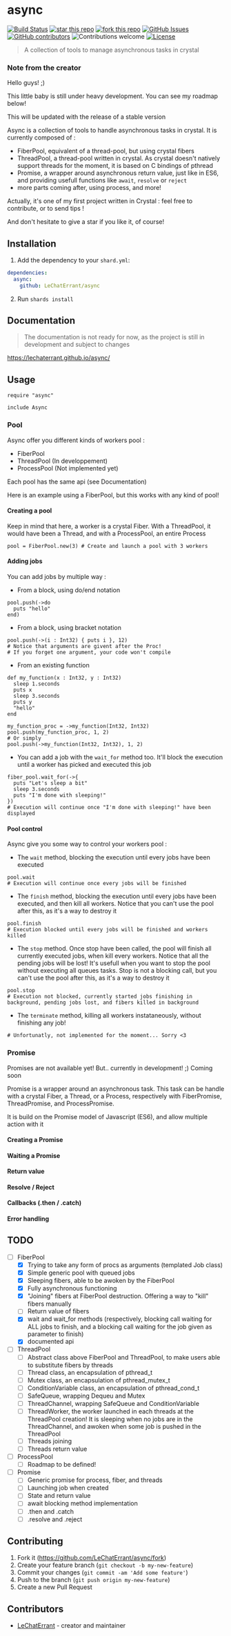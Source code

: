 # async

[![Build Status](https://travis-ci.org/LeChatErrant/async.svg?branch=master)](https://travis-ci.org/LeChatErrant/async)
[![star this repo](http://githubbadges.com/star.svg?user=LeChatErrant&repo=async&style=default)](https://github.com/LeChatErrant/async)
[![fork this repo](http://githubbadges.com/fork.svg?user=LeChatErrant&repo=async&style=default)](https://github.com/LeChatErrant/async/fork)
[![GitHub Issues](https://img.shields.io/github/issues/LeChatErrant/async.svg)](https://github.com/LeChatErrant/async/issues)
[![GitHub contributors](https://img.shields.io/github/contributors/LeChatErrant/async.svg)](https://GitHub.com/LeChatErrant/async/graphs/contributors/)
![Contributions welcome](https://img.shields.io/badge/contributions-welcome-green.svg)
[![License](https://img.shields.io/badge/license-MIT-blue.svg)](https://opensource.org/licenses/MIT)
> A collection of tools to manage asynchronous tasks in crystal

### Note from the creator

Hello guys! ;)

This little baby is still under heavy development. You can see my roadmap below!

This will be updated with the release of a stable version



Async is a collection of tools to handle asynchronous tasks in crystal. It is currently composed of :
 - FiberPool, equivalent of a thread-pool, but using crystal fibers
 - ThreadPool, a thread-pool written in crystal. As crystal doesn't natively support threads for the moment, it is based on C bindings of pthread
 - Promise, a wrapper around asynchronous return value, just like in ES6, and providing usefull functions like `await`, `resolve` or `reject`
 - more parts coming after, using process, and more!



Actually, it's one of my first project written in Crystal : feel free to contribute, or to send tips !

And don't hesitate to give a star if you like it, of course!


## Installation

1. Add the dependency to your `shard.yml`:

```yaml
dependencies:
  async:
    github: LeChatErrant/async
```

2. Run `shards install`

## Documentation

> The documentation is not ready for now, as the project is still in development and subject to changes

https://lechaterrant.github.io/async/

## Usage

```crystal
require "async"

include Async
```

### Pool

Async offer you different kinds of workers pool :
 - FiberPool
 - ThreadPool (In developpement)
 - ProcessPool (Not implemented yet)

Each pool has the same api (see Documentation)

Here is an example using a FiberPool, but this works with any kind of pool!

#### Creating a pool

Keep in mind that here, a worker is a crystal Fiber. With a ThreadPool, it would have been a Thread, and with a ProcessPool, an entire Process

```crystal
pool = FiberPool.new(3) # Create and launch a pool with 3 workers
```

#### Adding jobs

You can add jobs by multiple way :
 - From a block, using do/end notation

```crystal
pool.push(->do
  puts "hello"
end)
```

 - From a block, using bracket notation

```crystal
pool.push(->(i : Int32) { puts i }, 12)
# Notice that arguments are givent after the Proc!
# If you forget one argument, your code won't compile
```

 - From an existing function

```crystal
def my_function(x : Int32, y : Int32)
  sleep 1.seconds
  puts x
  sleep 3.seconds
  puts y
  "hello"
end

my_function_proc = ->my_function(Int32, Int32)
pool.push(my_function_proc, 1, 2)
# Or simply
pool.push(->my_function(Int32, Int32), 1, 2)
```

 - You can add a job with the `wait_for` method too. It'll block the execution until a worker has picked and executed this job

```crystal
fiber_pool.wait_for(->{
  puts "Let's sleep a bit"
  sleep 3.seconds
  puts "I'm done with sleeping!"
})
# Execution will continue once "I'm done with sleeping!" have been displayed
```

#### Pool control

Async give you some way to control your workers pool :

 - The `wait` method, blocking the execution until every jobs have been executed

```crystal
pool.wait
# Execution will continue once every jobs will be finished
```

 - The `finish` method, blocking the execution until every jobs have been executed, and then kill all workers. Notice that you can't use the pool after this, as it's a way to destroy it

```crystal
pool.finish
# Execution blocked until every jobs will be finished and workers killed
```

 - The `stop` method. Once stop have been called, the pool will finish all currently executed jobs, when kill every workers. Notice that all the pending jobs will be lost! It's usefull when you want to stop the pool without executing all queues tasks. Stop is not a blocking call, but you can't use the pool after this, as it's a way to destroy it

```crystal
pool.stop
# Execution not blocked, currently started jobs finishing in background, pending jobs lost, and fibers killed in background
```

 - The `terminate` method, killing all workers instataneously, without finishing any job!

```crystal
# Unfortunatly, not implemented for the moment... Sorry <3
```

### Promise

Promises are not available yet! But.. currently in development! ;) Coming soon

Promise is a wrapper around an asynchronous task. This task can be handle with a crystal Fiber, a Thread, or a Process, respectively with FiberPromise, ThreadPromise, and ProcessPromise.

It is build on the Promise model of Javascript (ES6), and allow multiple action with it

#### Creating a Promise

#### Waiting a Promise

#### Return value

#### Resolve / Reject

#### Callbacks (.then / .catch)

#### Error handling

## TODO

- [ ] FiberPool
   - [x] Trying to take any form of procs as arguments (templated Job class)
   - [x] Simple generic pool with queued jobs
   - [x] Sleeping fibers, able to be awoken by the FiberPool
   - [x] Fully asynchronous functioning
   - [x] "Joining" fibers at FiberPool destruction. Offering a way to "kill" fibers manually
   - [ ] Return value of fibers
   - [x] wait and wait_for methods (respectively, blocking call waiting for ALL jobs to finish, and a blocking call waiting for the job given as parameter to finish)
   - [x] documented api

- [ ] ThreadPool
   - [ ] Abstract class above FiberPool and ThreadPool, to make users able to substitute fibers by threads
   - [ ] Thread class, an encapsulation of pthread_t
   - [ ] Mutex class, an encapsulation of pthread_mutex_t
   - [ ] ConditionVariable class, an encapsulation of pthread_cond_t
   - [ ] SafeQueue, wrapping Dequeu and Mutex
   - [ ] ThreadChannel, wrapping SafeQueue and ConditionVariable
   - [ ] ThreadWorker, the worker launched in each threads at the ThreadPool creation! It is sleeping when no jobs are in the ThreadChannel, and awoken when some job is pushed in the ThreadPool
   - [ ] Threads joining
   - [ ] Threads return value

- [ ] ProcessPool
   - [ ] Roadmap to be defined!

- [ ] Promise
  - [ ] Generic promise for process, fiber, and threads
  - [ ] Launching job when created
  - [ ] State and return value
  - [ ] await blocking method implementation
  - [ ] .then and .catch
  - [ ] .resolve and .reject

## Contributing

1. Fork it (<https://github.com/LeChatErrant/async/fork>)
2. Create your feature branch (`git checkout -b my-new-feature`)
3. Commit your changes (`git commit -am 'Add some feature'`)
4. Push to the branch (`git push origin my-new-feature`)
5. Create a new Pull Request

## Contributors

- [LeChatErrant](https://github.com/LeChatErrant) - creator and maintainer
